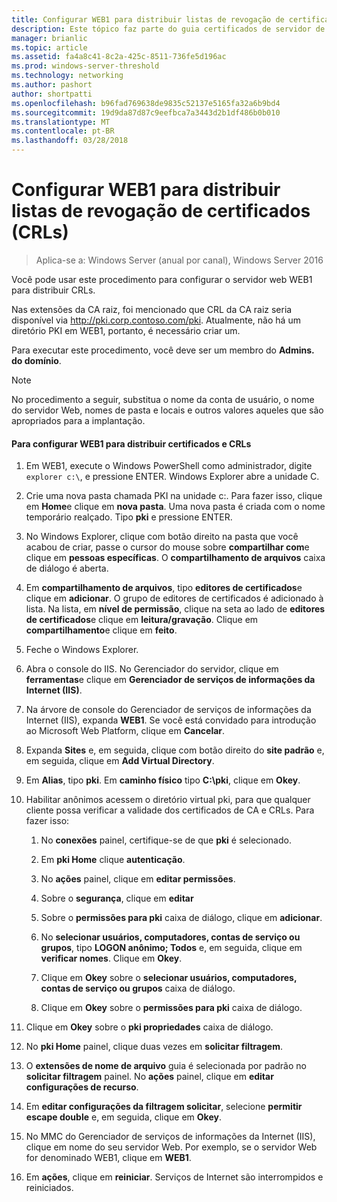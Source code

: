 ```yaml
---
title: Configurar WEB1 para distribuir listas de revogação de certificados (CRLs)
description: Este tópico faz parte do guia certificados de servidor de implantação para 802.1 X com e sem fio implantações
manager: brianlic
ms.topic: article
ms.assetid: fa4a8c41-8c2a-425c-8511-736fe5d196ac
ms.prod: windows-server-threshold
ms.technology: networking
ms.author: pashort
author: shortpatti
ms.openlocfilehash: b96fad769638de9835c52137e5165fa32a6b9bd4
ms.sourcegitcommit: 19d9da87d87c9eefbca7a3443d2b1df486b0b010
ms.translationtype: MT
ms.contentlocale: pt-BR
ms.lasthandoff: 03/28/2018
---
```

# <a name="configure-web1-to-distribute-certificate-revocation-lists-crls"></a>Configurar WEB1 para distribuir listas de revogação de certificados (CRLs)

>Aplica-se a: Windows Server (anual por canal), Windows Server 2016

Você pode usar este procedimento para configurar o servidor web WEB1 para distribuir CRLs.  
  
Nas extensões da CA raiz, foi mencionado que CRL da CA raiz seria disponível via http://pki.corp.contoso.com/pki. Atualmente, não há um diretório PKI em WEB1, portanto, é necessário criar um.  
  
Para executar este procedimento, você deve ser um membro do **Admins. do domínio**.  
  
> [!NOTE]  
> No procedimento a seguir, substitua o nome da conta de usuário, o nome do servidor Web, nomes de pasta e locais e outros valores aqueles que são apropriados para a implantação.  
  
#### <a name="to-configure-web1-to-distribute-certificates-and-crls"></a>Para configurar WEB1 para distribuir certificados e CRLs  
  
1.  Em WEB1, execute o Windows PowerShell como administrador, digite `explorer c:\`, e pressione ENTER. Windows Explorer abre a unidade C.   
  
2.  Crie uma nova pasta chamada PKI na unidade c:. Para fazer isso, clique em **Home**e clique em **nova pasta**. Uma nova pasta é criada com o nome temporário realçado. Tipo **pki** e pressione ENTER.  
  
3.  No Windows Explorer, clique com botão direito na pasta que você acabou de criar, passe o cursor do mouse sobre **compartilhar com**e clique em **pessoas específicas**. O **compartilhamento de arquivos** caixa de diálogo é aberta.  
  
4.  Em **compartilhamento de arquivos**, tipo **editores de certificados**e clique em **adicionar**. O grupo de editores de certificados é adicionado à lista. Na lista, em **nível de permissão**, clique na seta ao lado de **editores de certificados**e clique em **leitura/gravação**. Clique em **compartilhamento**e clique em **feito**.  
  
5.  Feche o Windows Explorer.  
  
6.  Abra o console do IIS. No Gerenciador do servidor, clique em **ferramentas**e clique em **Gerenciador de serviços de informações da Internet (IIS)**.  
  
7.  Na árvore de console do Gerenciador de serviços de informações da Internet (IIS), expanda **WEB1**. Se você está convidado para introdução ao Microsoft Web Platform, clique em **Cancelar**.  
  
8.  Expanda **Sites** e, em seguida, clique com botão direito do **site padrão** e, em seguida, clique em **Add Virtual Directory**.  
  
9. Em **Alias**, tipo **pki**. Em **caminho físico** tipo **C:\pki**, clique em **Okey**.  
  
10. Habilitar anônimos acessem o diretório virtual pki, para que qualquer cliente possa verificar a validade dos certificados de CA e CRLs. Para fazer isso:  
  
    1.  No **conexões** painel, certifique-se de que **pki** é selecionado.  
  
    2.  Em **pki Home** clique **autenticação**.  
  
    3.  No **ações** painel, clique em **editar permissões**.  
  
    4.  Sobre o **segurança**, clique em **editar**  
  
    5.  Sobre o **permissões para pki** caixa de diálogo, clique em **adicionar**.  
  
    6.  No **selecionar usuários, computadores, contas de serviço ou grupos**, tipo **LOGON anônimo; Todos** e, em seguida, clique em **verificar nomes**. Clique em **Okey**.  
  
    7.  Clique em **Okey** sobre o **selecionar usuários, computadores, contas de serviço ou grupos** caixa de diálogo.  
  
    8.  Clique em **Okey** sobre o **permissões para pki** caixa de diálogo.  
  
11. Clique em **Okey** sobre o **pki propriedades** caixa de diálogo.  
  
12. No **pki Home** painel, clique duas vezes em **solicitar filtragem**.  
  
13. O **extensões de nome de arquivo** guia é selecionada por padrão no **solicitar filtragem** painel. No **ações** painel, clique em **editar configurações de recurso**.  
  
14. Em **editar configurações da filtragem solicitar**, selecione **permitir escape double** e, em seguida, clique em **Okey**.  
  
15. No MMC do Gerenciador de serviços de informações da Internet (IIS), clique em nome do seu servidor Web. Por exemplo, se o servidor Web for denominado WEB1, clique em **WEB1**.  
  
16. Em **ações**, clique em **reiniciar**. Serviços de Internet são interrompidos e reiniciados.  
  

